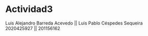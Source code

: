 # Actividad3
Luis Alejandro Barreda Acevedo || Luis Pablo Céspedes Sequeira
2020425927 || 201156162
